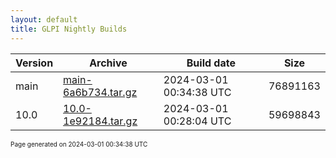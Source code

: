 ```yaml
---
layout: default
title: GLPI Nightly Builds
---
```


Version|Archive|Build date|Size
---|---|---|---
main|[main-6a6b734.tar.gz](main-6a6b734.tar.gz)|2024-03-01 00:34:38 UTC|76891163
10.0|[10.0-1e92184.tar.gz](10.0-1e92184.tar.gz)|2024-03-01 00:28:04 UTC|59698843

<font size="1">Page generated on 2024-03-01 00:34:38 UTC</font>
